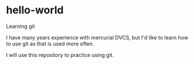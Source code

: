 # hello-world
Learning git

I have many years experience with mercurial DVCS, but I'd like to learn how to use git as that is used more often.

I will use this repository to practice using git.
